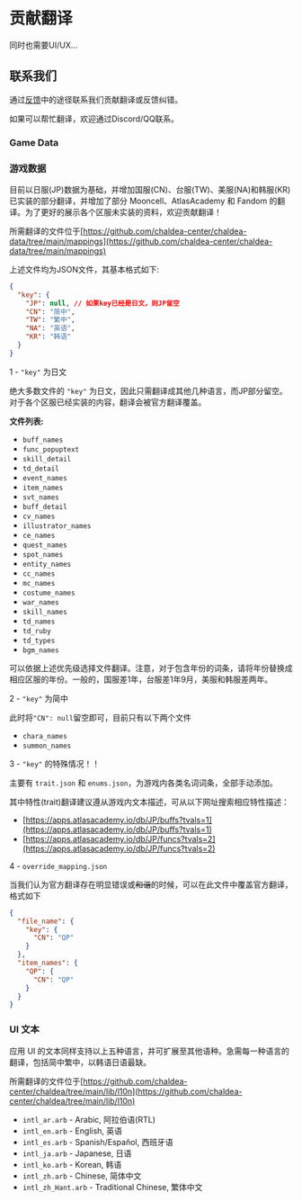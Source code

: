 # 贡献翻译

同时也需要UI/UX...

## 联系我们

通过[反馈](./feedback.md)中的途径联系我们贡献翻译或反馈纠错。

如果可以帮忙翻译，欢迎通过Discord/QQ联系。

### Game Data

### 游戏数据

目前以日服(JP)数据为基础，并增加国服(CN)、台服(TW)、美服(NA)和韩服(KR)已实装的部分翻译，并增加了部分 Mooncell、AtlasAcademy 和 Fandom 的翻译。为了更好的展示各个区服未实装的资料，欢迎贡献翻译！

所需翻译的文件位于[https://github.com/chaldea-center/chaldea-data/tree/main/mappings](https://github.com/chaldea-center/chaldea-data/tree/main/mappings)

上述文件均为JSON文件，其基本格式如下: 

```json
{
  "key": {
    "JP": null, // 如果key已经是日文，则JP留空
    "CN": "简中",
    "TW": "繁中",
    "NA": "英语",
    "KR": "韩语"
  }
}
```
1 - `"key"` 为日文

绝大多数文件的 `"key"` 为日文，因此只需翻译成其他几种语言，而JP部分留空。对于各个区服已经实装的内容，翻译会被官方翻译覆盖。

**文件列表:**
- `buff_names`
- `func_popuptext`
- `skill_detail`
- `td_detail`
- `event_names`
- `item_names`
- `svt_names`
- `buff_detail`
- `cv_names`
- `illustrator_names`
- `ce_names`
- `quest_names`
- `spot_names`
- `entity_names`
- `cc_names`
- `mc_names`
- `costume_names`
- `war_names`
- `skill_names`
- `td_names`
- `td_ruby`
- `td_types`
- `bgm_names`

可以依据上述优先级选择文件翻译。注意，对于包含年份的词条，请将年份替换成相应区服的年份。一般的，国服差1年，台服差1年9月，美服和韩服差两年。

2 - `"key"` 为简中

此时将`"CN": null`留空即可，目前只有以下两个文件
- `chara_names`
- `summon_names`
  
3 - `"key"` 的特殊情况！！

主要有 `trait.json` 和 `enums.json`，为游戏内各类名词词条，全部手动添加。

其中特性(trait)翻译建议遵从游戏内文本描述，可从以下网址搜索相应特性描述：
- [https://apps.atlasacademy.io/db/JP/buffs?tvals=1](https://apps.atlasacademy.io/db/JP/buffs?tvals=1)
- [https://apps.atlasacademy.io/db/JP/funcs?tvals=2](https://apps.atlasacademy.io/db/JP/funcs?tvals=2)

4 - `override_mapping.json`

当我们认为官方翻译存在明显错误或~~和谐~~的时候，可以在此文件中覆盖官方翻译，格式如下

```json
{
  "file_name": {
    "key": {
      "CN": "QP"
    }
  },
  "item_names": {
    "QP": {
      "CN": "QP"
    }
  }
}
```


### UI 文本

应用 UI 的文本同样支持以上五种语言，并可扩展至其他语种。急需每一种语言的翻译，包括简中繁中，以韩语日语最缺。

所需翻译的文件位于[https://github.com/chaldea-center/chaldea/tree/main/lib/l10n](https://github.com/chaldea-center/chaldea/tree/main/lib/l10n)

- `intl_ar.arb` - Arabic, 阿拉伯语(RTL)
- `intl_en.arb` - English, 英语
- `intl_es.arb` - Spanish/Español, 西班牙语
- `intl_ja.arb` - Japanese, 日语
- `intl_ko.arb` - Korean, 韩语
- `intl_zh.arb` - Chinese, 简体中文
- `intl_zh_Hant.arb` - Traditional Chinese, 繁体中文
